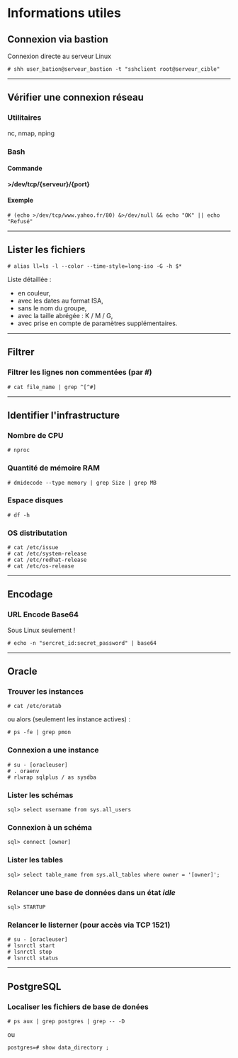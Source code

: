 # Informations utiles


## Connexion via bastion

Connexion directe au serveur Linux

`# shh user_bation@serveur_bastion -t "sshclient root@serveur_cible"`

---

## Vérifier une connexion réseau

### Utilitaires 

nc, nmap, nping

### Bash

#### Commande
**>/dev/tcp/{serveur}/{port}**

#### Exemple 
`# (echo >/dev/tcp/www.yahoo.fr/80) &>/dev/null && echo "OK" || echo "Refusé"`

____

## Lister les fichiers

`# alias ll=ls -l --color --time-style=long-iso -G -h $*`

Liste détaillée :
- en couleur, 
- avec les dates au format ISA, 
- sans le nom du groupe,
- avec la taille abrégée : K / M / G,
- avec prise en compte de paramètres supplémentaires.



----
## Filtrer

### Filtrer les lignes non commentées (par #)

`# cat file_name | grep ^[^#]`

----

## Identifier l'infrastructure

### Nombre de CPU

`# nproc`

### Quantité de mémoire RAM

`# dmidecode --type memory | grep Size | grep MB`

### Espace disques

`# df -h`

### OS distributation

```
# cat /etc/issue
# cat /etc/system-release
# cat /etc/redhat-release
# cat /etc/os-release
```

----

## Encodage

### URL Encode Base64

Sous Linux seulement !

`# echo -n "sercret_id:secret_password" | base64`

----

## Oracle

### Trouver les instances

`# cat /etc/oratab`

ou alors (seulement les instance actives) :

`# ps -fe | grep pmon`

### Connexion a une instance

```
# su - [oracleuser]
# . oraenv
# rlwrap sqlplus / as sysdba
```

### Lister les schémas

`sql> select username from sys.all_users`

### Connexion à un schéma

`sql> connect [owner]`

### Lister les tables

`sql> select table_name from sys.all_tables where owner = '[owner]';`


### Relancer une base de données dans un état _idle_

`sql> STARTUP`

### Relancer le listerner (pour accès via TCP 1521)

```
# su - [oracleuser]
# lsnrctl start
# lsnrctl stop
# lsnrctl status
```

----

## PostgreSQL

### Localiser les fichiers de base de donées

`# ps aux | grep postgres | grep -- -D`

ou 

`postgres=# show data_directory ;`

